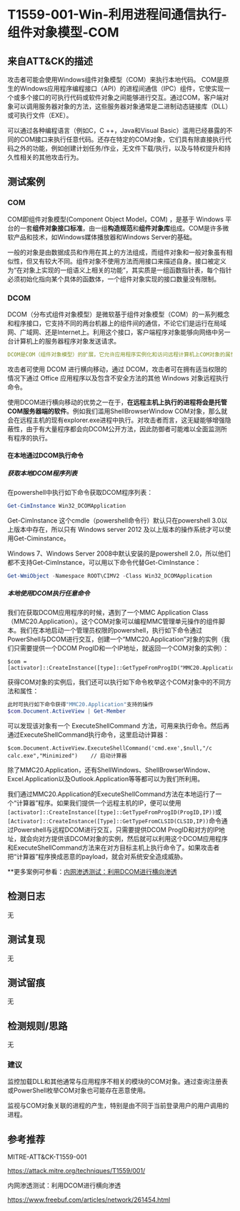 # T1559-001-Win-利用进程间通信执行-组件对象模型-COM

## 来自ATT&CK的描述

攻击者可能会使用Windows组件对象模型（COM）来执行本地代码。 COM是原生的Windows应用程序编程接口（API）的进程间通信（IPC）组件，它使实现一个或多个接口的可执行代码或软件对象之间能够进行交互。通过COM，客户端对象可以调用服务器对象的方法，这些服务器对象通常是二进制动态链接库（DLL）或可执行文件（EXE）。

可以通过各种编程语言（例如C，C ++，Java和Visual Basic）滥用已经暴露的不同的COM接口来执行任意代码。还存在特定的COM对象，它们具有除直接执行代码之外的功能，例如创建计划任务/作业，无文件下载/执行，以及与特权提升和持久性相关的其他攻击行为。

## 测试案例

### COM

COM即组件对象模型(Component Object Model，COM) ，是基于 Windows 平台的一套**组件对象接口标准**，由一组**构造规范**和**组件对象库**组成。COM是许多微软产品和技术，如Windows媒体播放器和Windows Server的基础。

一般的对象是由数据成员和作用在其上的方法组成，而组件对象和一般对象虽有相似性，但又有较大不同。组件对象不使用方法而用接口来描述自身。接口被定义为“在对象上实现的一组语义上相关的功能”，其实质是一组函数指针表，每个指针必须初始化指向某个具体的函数体，一个组件对象实现的接口数量没有限制。

### DCOM

DCOM（分布式组件对象模型）是微软基于组件对象模型（COM）的一系列概念和程序接口，它支持不同的两台机器上的组件间的通信，不论它们是运行在局域网、广域网、还是Internet上。利用这个接口，客户端程序对象能够向网络中另一台计算机上的服务器程序对象发送请求。

```yml
DCOM是COM（组件对象模型）的扩展，它允许应用程序实例化和访问远程计算机上COM对象的属性和方法。DCOM 使用远程过程调用（RPC）技术将组件对象模型（COM）的功能扩展到本地计算机之外，因此，在远程系统上托管COM服务器端的软件（通常在DLL或exe中）可以通过RPC向客户端公开其方法。
```

攻击者可使用 DCOM 进行横向移动，通过 DCOM，攻击者可在拥有适当权限的情况下通过 Office 应用程序以及包含不安全方法的其他 Windows 对象远程执行命令。

使用DCOM进行横向移动的优势之一在于，**在远程主机上执行的进程将会是托管COM服务器端的软件**。例如我们滥用ShellBrowserWindow COM对象，那么就会在远程主机的现有explorer.exe进程中执行。对攻击者而言，这无疑能够增强隐蔽性，由于有大量程序都会向DCOM公开方法，因此防御者可能难以全面监测所有程序的执行。

#### 在本地通过DCOM执行命令

##### 获取本地DCOM程序列表

在powershell中执行如下命令获取DCOM程序列表：

```POWERSHELL
Get-CimInstance Win32_DCOMApplication
```

Get-CimInstance 这个cmdle（powershell命令行）默认只在powershell 3.0以上版本中存在，所以只有 Windows server 2012 及以上版本的操作系统才可以使用Get-Ciminstance。

Windows 7、Windows Server 2008中默认安装的是powershell 2.0，所以他们都不支持Get-CimInstance，可以用以下命令代替Get-CimInstance：

```POWERSHELL
Get-WmiObject -Namespace ROOT\CIMV2 -Class Win32_DCOMApplication
```

##### 本地使用DCOM执行任意命令

我们在获取DCOM应用程序的时候，遇到了一个MMC Application Class（MMC20.Application）。这个COM对象可以编程MMC管理单元操作的组件脚本。我们在本地启动一个管理员权限的powershell，执行如下命令通过PowerShell与DCOM进行交互，创建一个“MMC20.Application”对象的实例（我们只需要提供一个DCOM ProgID和一个IP地址，就返回一个COM对象的实例）：

```POEWRSHELL
$com = [activator]::CreateInstance([type]::GetTypeFromProgID("MMC20.Application","127.0.0.1"))
```

获得COM对象的实例后，我们还可以执行如下命令枚举这个COM对象中的不同方法和属性：

```POWERSHELL
此时可执行如下命令获得"MMC20.Application"支持的操作
$com.Document.ActiveView | Get-Member
```

可以发现该对象有一个 ExecuteShellCommand 方法，可用来执行命令。然后再通过ExecuteShellCommand执行命令，这里启动计算器：

```POWESHELL
$com.Document.ActiveView.ExecuteShellCommand('cmd.exe',$null,"/c calc.exe","Minimized")    // 启动计算器
```

除了MMC20.Application，还有ShellWindows、ShellBrowserWindow、Excel.Application以及Outlook.Application等等都可以为我们所利用。

我们通过MMC20.Application的ExecuteShellCommand方法在本地运行了一个“计算器”程序。如果我们提供一个远程主机的IP，便可以使用`[activator]::CreateInstance([type]::GetTypeFromProgID(ProgID,IP))`或`[Activator]::CreateInstance([Type]::GetTypeFromCLSID(CLSID,IP))`命令通过Powershell与远程DCOM进行交互，只需要提供DCOM ProgID和对方的IP地址，就会向对方提供该DCOM对象的实例，然后就可以利用这个DCOM应用程序和ExecuteShellCommand方法来在对方目标主机上执行命令了。如果攻击者把“计算器”程序换成恶意的payload，就会对系统安全造成威胁。

**更多案例可参看：[内网渗透测试：利用DCOM进行横向渗透](https://www.freebuf.com/articles/network/261454.html)

## 检测日志

无

## 测试复现

无

## 测试留痕

无

## 检测规则/思路

无

### 建议

监控加载DLL和其他通常与应用程序不相关的模块的COM对象。通过查询注册表或PowerShell枚举COM对象也可能存在恶意使用。

监视与COM对象关联的进程的产生，特别是由不同于当前登录用户的用户调用的进程。

## 参考推荐

MITRE-ATT&CK-T1559-001

<https://attack.mitre.org/techniques/T1559/001/>

内网渗透测试：利用DCOM进行横向渗透

<https://www.freebuf.com/articles/network/261454.html>
